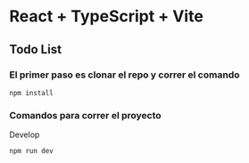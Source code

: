 # React + TypeScript + Vite

## Todo List

### El primer paso es clonar el repo y correr el comando

```
npm install
```

### Comandos para correr el proyecto

Develop

```
npm run dev
```
